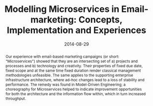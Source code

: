 ---
abstract: 'Our experience with email-based marketing campaigns (or short: "Microservices")
  showed that they are an intersecting set of a) projects and processes and b) technology
  and creativity. Their properties of fixed due date, fixed scope and at the same
  time fixed duration render classical management methodologies unfeasible. The same
  applies to the supporting enterprise infrastructure architecture, where ad-hoc changes
  lead to a loss of stability and performance. The remedy was found in Model-Driven
  Engineering; a choreography for Microservices helped to indicate improvement opportunities
  for both the architecture and the information flow within, which in turn increased
  throughput.'
authors:
- Martin Brüggemann
- Raoul Vallon
- Aykut Parlak
- Thomas Grechenig
date: '2014-08-29'
featured: false
links:
- name: Publik
  url: https://publik.tuwien.ac.at/showentry.php?ID=235973&lang=2
publication_types:
- '1'
publishDate: '2014-08-29'
title: 'Modelling Microservices in Email-marketing: Concepts, Implementation and Experiences'
url_pdf: ''
---